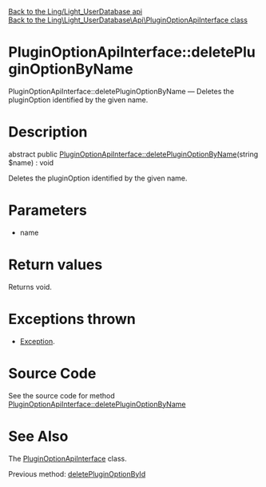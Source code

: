 [Back to the Ling/Light_UserDatabase api](https://github.com/lingtalfi/Light_UserDatabase/blob/master/doc/api/Ling/Light_UserDatabase.md)<br>
[Back to the Ling\Light_UserDatabase\Api\PluginOptionApiInterface class](https://github.com/lingtalfi/Light_UserDatabase/blob/master/doc/api/Ling/Light_UserDatabase/Api/PluginOptionApiInterface.md)


PluginOptionApiInterface::deletePluginOptionByName
================



PluginOptionApiInterface::deletePluginOptionByName — Deletes the pluginOption identified by the given name.




Description
================


abstract public [PluginOptionApiInterface::deletePluginOptionByName](https://github.com/lingtalfi/Light_UserDatabase/blob/master/doc/api/Ling/Light_UserDatabase/Api/PluginOptionApiInterface/deletePluginOptionByName.md)(string $name) : void




Deletes the pluginOption identified by the given name.




Parameters
================


- name

    


Return values
================

Returns void.


Exceptions thrown
================

- [Exception](http://php.net/manual/en/class.exception.php).&nbsp;







Source Code
===========
See the source code for method [PluginOptionApiInterface::deletePluginOptionByName](https://github.com/lingtalfi/Light_UserDatabase/blob/master/Api/PluginOptionApiInterface.php#L119-L119)


See Also
================

The [PluginOptionApiInterface](https://github.com/lingtalfi/Light_UserDatabase/blob/master/doc/api/Ling/Light_UserDatabase/Api/PluginOptionApiInterface.md) class.

Previous method: [deletePluginOptionById](https://github.com/lingtalfi/Light_UserDatabase/blob/master/doc/api/Ling/Light_UserDatabase/Api/PluginOptionApiInterface/deletePluginOptionById.md)<br>

